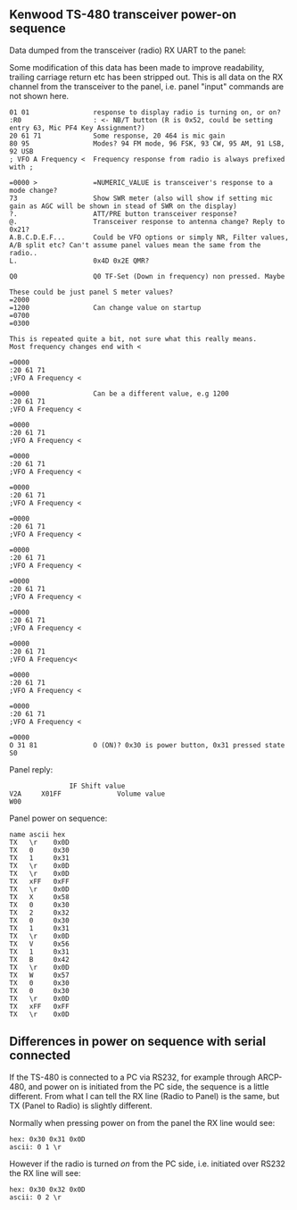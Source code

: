 ﻿## Kenwood TS-480 transceiver power-on sequence

Data dumped from the transceiver (radio) RX UART to the panel:

Some modification of this data has been made to improve readability, trailing carriage return etc has been stripped out.
This is all data on the RX channel from the transceiver to the panel, i.e. panel "input" commands are not shown here.

```
01 01                response to display radio is turning on, or on?
:R0                  : <- NB/T button (R is 0x52, could be setting entry 63, Mic PF4 Key Assignment?)
20 61 71             Some response, 20 464 is mic gain 
80 95                Modes? 94 FM mode, 96 FSK, 93 CW, 95 AM, 91 LSB, 92 USB
; VFO A Frequency <  Frequency response from radio is always prefixed with ;

=0000 >              =NUMERIC_VALUE is transceiver's response to a mode change?
73                   Show SWR meter (also will show if setting mic gain as AGC will be shown in stead of SWR on the display)
?.                   ATT/PRE button transceiver response?
@.                   Transceiver response to antenna change? Reply to 0x21?
A.B.C.D.E.F...       Could be VFO options or simply NR, Filter values, A/B split etc? Can't assume panel values mean the same from the radio..
L.                   0x4D 0x2E QMR?

Q0                   Q0 TF-Set (Down in frequency) non pressed. Maybe 

These could be just panel S meter values?
=2000                
=1200                Can change value on startup
=0700
=0300

This is repeated quite a bit, not sure what this really means.
Most frequency changes end with <

=0000                
:20 61 71
;VFO A Frequency <

=0000                Can be a different value, e.g 1200
:20 61 71
;VFO A Frequency <

=0000
:20 61 71
;VFO A Frequency <

=0000
:20 61 71
;VFO A Frequency <

=0000
:20 61 71
;VFO A Frequency <

=0000
:20 61 71
;VFO A Frequency <

=0000
:20 61 71
;VFO A Frequency <

=0000
:20 61 71
;VFO A Frequency <

=0000
:20 61 71
;VFO A Frequency <

=0000
:20 61 71
;VFO A Frequency<

=0000
:20 61 71
;VFO A Frequency <

=0000
:20 61 71
;VFO A Frequency <

=0000
O 31 81              O (ON)? 0x30 is power button, 0x31 pressed state
S0
```
Panel reply:

```
               IF Shift value
V2A     X01FF              Volume value
W00
```

Panel power on sequence:
```
name ascii hex
TX   \r    0x0D  
TX   0     0x30
TX   1     0x31
TX   \r    0x0D
TX   \r    0x0D
TX   xFF   0xFF
TX   \r    0x0D
TX   X     0x58
TX   0     0x30
TX   2     0x32
TX   0     0x30
TX   1     0x31
TX   \r    0x0D
TX   V     0x56
TX   1     0x31
TX   B     0x42
TX   \r    0x0D
TX   W     0x57
TX   0     0x30
TX   0     0x30
TX   \r    0x0D
TX   xFF   0xFF
TX   \r    0x0D
```

## Differences in power on sequence with serial connected

If the TS-480 is connected to a PC via RS232, for example through ARCP-480, and power on is initiated from the PC side, the sequence is a little different.
From what I can tell the RX line  (Radio to Panel) is the same, but TX (Panel to Radio) is slightly different.

Normally when pressing power on from the panel the RX line would see:
```hex
hex: 0x30 0x31 0x0D
ascii: 0 1 \r
```
However if the radio is turned _on_ from the PC side, i.e. initiated over RS232 the RX line will see:
```hex
hex: 0x30 0x32 0x0D
ascii: 0 2 \r
```
